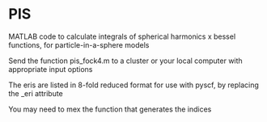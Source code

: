 # PIS
MATLAB code to calculate integrals of spherical harmonics x bessel functions, for particle-in-a-sphere models

Send the function pis_fock4.m to a cluster or your local computer with appropriate input options

The eris are listed in 8-fold reduced format for use with pyscf, by replacing the _eri attribute

You may need to mex the function that generates the indices

